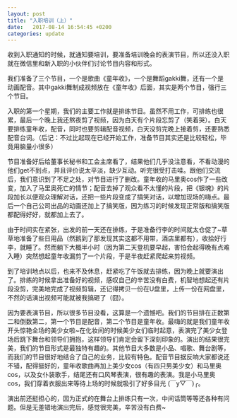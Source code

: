 ```yaml
---
layout: post
title: "入职培训（上）"
date:   2017-08-14 16:54:45 +0200
categories: update
---
```




收到入职通知的时候，就通知要培训，要准备培训晚会的表演节目，所以还没入职就在微信里和新入职的小伙伴们讨论节目内容和形式。

我们准备了三个节目，一个是歌曲《童年收》，一个是舞蹈gakki舞，还有一个是动画配音。其中gakki舞制成视频放在《童年收》后面，其实是两个节目，强行三个节目。

入职的第一个星期，我们的主要工作就是排练节目。虽然不用工作，可排练也很累，最后一个晚上我还熬夜剪了视频，因为白天有个片段忘剪了（笑着哭）。白天要排练童年收，配音，同时也要剪辑配音视频，白天没剪完晚上接着剪，还要熟悉配音台词。（后记：不过比起现在已经开始工作，准备节目其实还是比较轻松，毕竟用脑量小很多）

节目准备好后给董事长秘书和工会主席看了，结果他们几乎没注意看，不看动漫的他们get不到点，并且评价说太平淡，缺少互动。听完很受打击哇。跟他们交流后，我们意识到了不足之处，对节目进行了删改。童年收的马里奥cos作了一些改变，加入了马里奥死亡的情节；配音去掉了观众看不太懂的片段，把《银魂》的片段加长以便观众理解对话，还把一些片段变成了搞笑对话，以增加现场的嗨点。最后一个自己公司出品的动画还加上了搞笑版，因为练习的时候发现正常版和搞笑版都配得好好，就都加上去了。

由于时间实在紧张，出发的前一天还在排练，于是准备行李的时间就太仓促了~草草地准备了些日用品（然鹅到了那发现其实这都不用带，酒店里都有），收拾好行李，就睡了。然而躺下大概半小时（因为第二天登机要早起，害怕会起得晚有点难入睡）突然想起童年收漏剪了一个片段，于是半夜赶紧爬起来剪视频。

到了培训地点以后，也来不及休息，赶紧吃了午饭就去排练，因为晚上就要演出了。排练的时候拿出准备好的视频，感叹自己的辛苦没有白费，机智地想起还有片段没剪，完美地完成了视频剪辑，还记得拷贝一份在U盘里，上传一份在网盘里，不然的话演出视频可能就被我搞砸了（囧）。

因为要表演节目，所以很多节目没看，这算是一个遗憾吧。我们的节目排在正数第二和倒数第二，第一个节目是配音，第二个节目是童年收。最嗨的就是我们童年收开头惊艳全场的美少女啦~在化妆间的时候美少女们临时起意，表演完了美少女登场后跳下舞台和领导们拥抱，这样领导们肯定会留下深刻印象的。演出的结果很完美，我们的节目形式是最独特有趣的。其他节目大多数是小品、唱歌、舞台剧等，而我们的节目很好地结合了自己的业务，比较有特色。配音节目据反响大家都说还不错，配得挺好的，童年收歌曲再加上美少女cos（有四只男美少女）和马里奥cos，以及女仆装歌手，结尾还有口风琴表演，很有趣的表演。我是小马里奥cos，我们穿着衣服出来等待上场的时候就吸引了好多目光 (￣y▽￣)╭。

演出前还挺担心的，因为正式的在舞台上排练只有一次，中间话筒等等还各种有问题。但是无差错地演出完后，感觉很完美，辛苦没有白费~